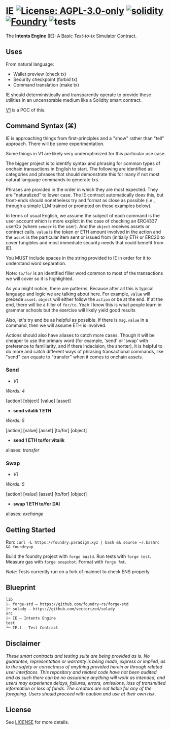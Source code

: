 # [IE](https://github.com/NaniDAO/IE)  [![License: AGPL-3.0-only](https://img.shields.io/badge/License-AGPL-black.svg)](https://opensource.org/license/agpl-v3/) [![solidity](https://img.shields.io/badge/solidity-%5E0.8.24-black)](https://docs.soliditylang.org/en/v0.8.24/) [![Foundry](https://img.shields.io/badge/Built%20with-Foundry-000000.svg)](https://getfoundry.sh/) ![tests](https://github.com/z0r0z/zenplate/actions/workflows/ci.yml/badge.svg)

The **Intents Engine** (IE): A Basic *Text-to-tx* Simulator Contract.

## Uses

From natural language:

- Wallet preview (check tx)
- Security checkpoint (forbid tx)
- Command translation (make tx)

IE should deterministically and transparently operate to provide these utilities in an uncensorable medium like a Solidity smart contract. 

[V1](./src/IE.sol) is a POC of this.

## Command Syntax (⌘)

IE is approaching things from first-principles and a "show" rather than "tell" approach. There will be some experimentation.

Some things in V1 are likely very underoptimized for this particular use case.

The bigger project is to identify syntax and phrasing for common types of onchain transactions in English to start. The following are identified as categories and phrases that should demonstrate this for many if not most natural language commands to generate txs.

Phrases are provided in the order in which they are most expected. They are "naturalized" to lower case. The IE contract automatically does this, but front-ends should nonetheless try and format as close as possible (i.e., through a simple LLM trained or prompted on these examples below).

In terms of usual English, we assume the subject of each command is the user account which is more explicit in the case of checking an ERC4337 userOp (where `sender` is the user). And the `object` receives assets or contract calls. `value` is the token or ETH amount involved in the action and the `asset` is the particular item sent or issued from (initially ETH or ERC20 to cover fungibles and most immediate security needs that could benefit from IE).

You MUST include spaces in the string provided to IE in order for it to understand word separation.

Note: `to/for` is an identified filler word common to most of the transactions we will cover so it is highlighted.

As you might notice, there are patterns. Because after all this is typical language and logic we are talking about here. For example, `value` will precede `asset`. `object` will either follow the `action` or be at the end. If at the end, there will be a filler of `for/to`. Yeah I know this is what people learn in grammar schools but the exercise will likely yield good results

Also, let's try and be as helpful as possible. If there is `msg.value` in a command, then we will assume ETH is involved.

Actions should also have aliases to catch more cases. Though it will be cheaper to use the primary word (for example, 'send' or 'swap' with preference to familiarity, and if there indecision, the shorter), it is helpful to do more and catch different ways of phrasing transactional commands, like "send" can equate to "transfer" when it comes to onchain assets.

### Send
- *V1*

*Words: 4*

[action] [object] [value] [asset]
- **send vitalik 1 ETH**

*Words: 5*

[action] [value] [asset] [to/for] [object]
- **send 1 ETH to/for vitalik**

aliases: *transfer*

### Swap
- *V1*

*Words: 5*

[action] [value] [asset] [to/for] [object]
- **swap 1 ETH to/for DAI**

aliases: *exchange*

## Getting Started

Run: `curl -L https://foundry.paradigm.xyz | bash && source ~/.bashrc && foundryup`

Build the foundry project with `forge build`. Run tests with `forge test`. Measure gas with `forge snapshot`. Format with `forge fmt`.

*Note:* Tests currently run on a fork of mainnet to check ENS properly.

## Blueprint

```txt
lib
├─ forge-std — https://github.com/foundry-rs/forge-std
├─ solady — https://github.com/vectorized/solady
src
├─ IE — Intents Engine
test
└─ IE.t - Test Contract
```

## Disclaimer

*These smart contracts and testing suite are being provided as is. No guarantee, representation or warranty is being made, express or implied, as to the safety or correctness of anything provided herein or through related user interfaces. This repository and related code have not been audited and as such there can be no assurance anything will work as intended, and users may experience delays, failures, errors, omissions, loss of transmitted information or loss of funds. The creators are not liable for any of the foregoing. Users should proceed with caution and use at their own risk.*

## License

See [LICENSE](./LICENSE) for more details.
